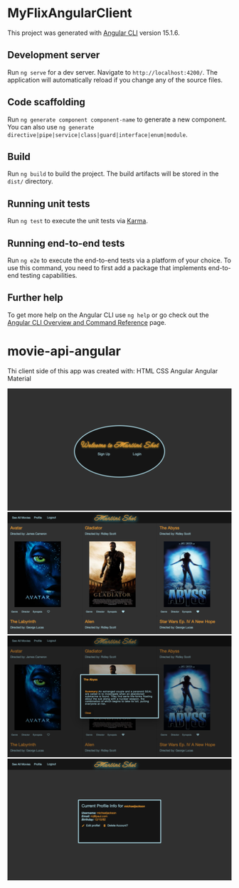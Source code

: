 # MyFlixAngularClient

This project was generated with [Angular CLI](https://github.com/angular/angular-cli) version 15.1.6.

## Development server

Run `ng serve` for a dev server. Navigate to `http://localhost:4200/`. The application will automatically reload if you change any of the source files.

## Code scaffolding

Run `ng generate component component-name` to generate a new component. You can also use `ng generate directive|pipe|service|class|guard|interface|enum|module`.

## Build

Run `ng build` to build the project. The build artifacts will be stored in the `dist/` directory.

## Running unit tests

Run `ng test` to execute the unit tests via [Karma](https://karma-runner.github.io).

## Running end-to-end tests

Run `ng e2e` to execute the end-to-end tests via a platform of your choice. To use this command, you need to first add a package that implements end-to-end testing capabilities.

## Further help

To get more help on the Angular CLI use `ng help` or go check out the [Angular CLI Overview and Command Reference](https://angular.io/cli) page.

# movie-api-angular

Thi client side of this app was created with:
HTML
CSS
Angular
Angular Material

<img src="src/assets/myflix-angular-ss1.png">
<br>
<img src="src/assets/myflix-angular-ss2.png">
<br>
<img src="src/assets/myflix-angular-ss3.png">
<br>
<img src="src/assets/myflix-angular-ss4.png">
